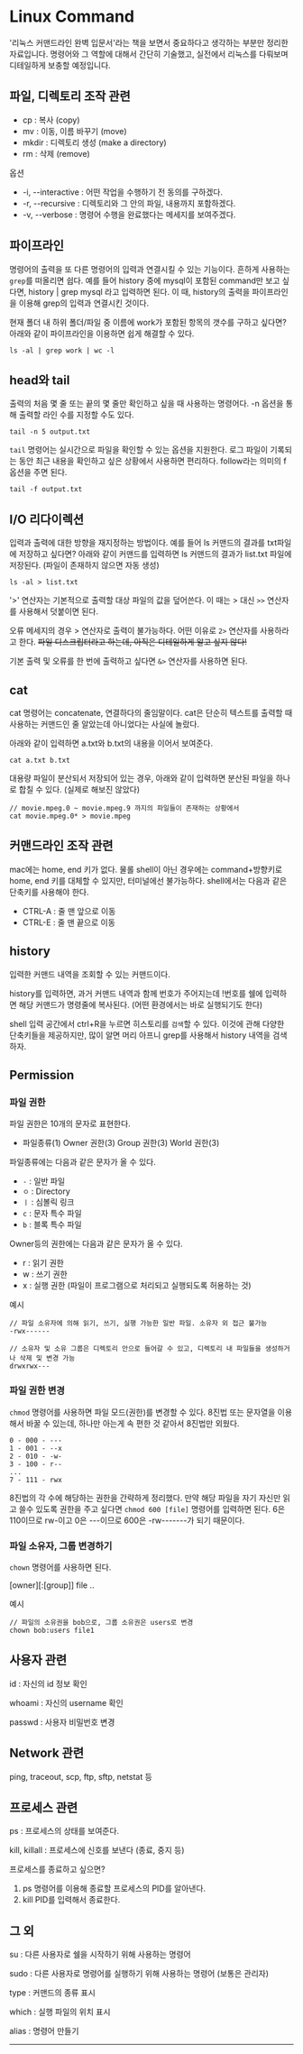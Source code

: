 # Linux Command
'리눅스 커맨드라인 완벽 입문서'라는 책을 보면서 중요하다고 생각하는 부분만 정리한 자료입니다. 명령어와 그 역할에 대해서 간단히 기술했고, 실전에서 리눅스를 다뤄보며 디테일하게 보충할 예정입니다.


## 파일, 디렉토리 조작 관련
- cp : 복사 (copy)
- mv : 이동, 이름 바꾸기 (move)
- mkdir : 디렉토리 생성 (make a directory)
- rm : 삭제 (remove)

옵션
- -i, --interactive : 어떤 작업을 수행하기 전 동의를 구하겠다.
- -r, --recursive : 디렉토리와 그 안의 파일, 내용까지 포함하겠다.
- -v, --verbose : 명령어 수행을 완료했다는 메세지를 보여주겠다.


## 파이프라인
명령어의 출력을 또 다른 명령어의 입력과 연결시킬 수 있는 기능이다. 흔하게 사용하는 `grep`를 떠올리면 쉽다. 예를 들어 history 중에 mysql이 포함된 command만 보고 싶다면, history | grep mysql 라고 입력하면 된다. 이 때, history의 출력을 파이프라인을 이용해 grep의 입력과 연결시킨 것이다. 

현재 폴더 내 하위 폴더/파일 중 이름에 work가 포함된 항목의 갯수를 구하고 싶다면? 아래와 같이 파이프라인을 이용하면 쉽게 해결할 수 있다.
```
ls -al | grep work | wc -l 
```

## head와 tail
출력의 처음 몇 줄 또는 끝의 몇 줄만 확인하고 싶을 때 사용하는 명령어다. -n 옵션을 통해 출력할 라인 수를 지정할 수도 있다. 
```
tail -n 5 output.txt
```

`tail` 명령어는 실시간으로 파일을 확인할 수 있는 옵션을 지원한다. 로그 파일이 기록되는 동안 최근 내용을 확인하고 싶은 상황에서 사용하면 편리하다. follow라는 의미의 f옵션을 주면 된다.
```
tail -f output.txt
```

## I/O 리다이렉션
입력과 출력에 대한 방향을 재지정하는 방법이다. 예를 들어 ls 커맨드의 결과를 txt파일에 저장하고 싶다면? 아래와 같이 커맨드를 입력하면 ls 커맨드의 결과가 list.txt 파일에 저장된다. (파일이 존재하지 않으면 자동 생성)
```
ls -al > list.txt
```

'>' 연산자는 기본적으로 출력할 대상 파일의 값을 덮어쓴다. 이 때는 > 대신 `>>` 연산자를 사용해서 덧붙이면 된다.

오류 메세지의 경우 > 연산자로 출력이 불가능하다. 어떤 이유로 `2>` 연산자를 사용하라고 한다. ~~파일 디스크립터라고 하는데, 아직은 디테일하게 알고 싶지 않다!~~

기본 출력 및 오류를 한 번에 출력하고 싶다면 `&>` 연산자를 사용하면 된다.


## cat 
cat 명령어는 concatenate, 연결하다의 줄임말이다. cat은 단순히 텍스트를 출력할 때 사용하는 커맨드인 줄 알았는데 아니었다는 사실에 놀랐다.

아래와 같이 입력하면 a.txt와 b.txt의 내용을 이어서 보여준다.
```
cat a.txt b.txt 
```

대용량 파일이 분산되서 저장되어 있는 경우, 아래와 같이 입력하면 분산된 파일을 하나로 합칠 수 있다. (실제로 해보진 않았다)
```
// movie.mpeg.0 ~ movie.mpeg.9 까지의 파일들이 존재하는 상황에서
cat movie.mpeg.0* > movie.mpeg
```


## 커맨드라인 조작 관련
mac에는 home, end 키가 없다. 물롤 shell이 아닌 경우에는 command+방향키로 home, end 키를 대체할 수 있지만, 터미널에선 불가능하다. shell에서는 다음과 같은 단축키를 사용해야 한다.

- CTRL-A : 줄 맨 앞으로 이동
- CTRL-E : 줄 맨 끝으로 이동


## history

입력한 커맨드 내역을 조회할 수 있는 커맨드이다.

history를 입력하면, 과거 커맨드 내역과 함께 번호가 주어지는데 !번호를 쉘에 입력하면 해당 커맨드가 명령줄에 복사된다. (어떤 환경에서는 바로 실행되기도 한다)

shell 입력 공간에서 ctrl+R을 누르면 히스토리를 `검색`할 수 있다. 이것에 관해 다양한 단축키들을 제공하지만, 많이 알면 머리 아프니 grep를 사용해서 history 내역을 검색하자.


## Permission

### 파일 권한

파일 권한은 10개의 문자로 표현한다.
- 파일종류(1) Owner 권한(3) Group 권한(3) World 권한(3)

파일종류에는 다음과 같은 문자가 올 수 있다.
- `-` : 일반 파일
- `ㅇ` : Directory
- `ㅣ` : 심볼릭 링크
- `c` : 문자 특수 파일
- `b` : 블록 특수 파일

Owner등의 권한에는 다음과 같은 문자가 올 수 있다.
- r : 읽기 권한
- w : 쓰기 권한
- x : 실행 권한 (파일이 프로그램으로 처리되고 실행되도록 허용하는 것)

예시
```shell
// 파일 소유자에 의해 읽기, 쓰기, 실행 가능한 일반 파일. 소유자 외 접근 불가능
-rwx------ 

// 소유자 및 소유 그룹은 디렉토리 안으로 들어갈 수 있고, 디렉토리 내 파일들을 생성하거나 삭제 및 변경 가능
drwxrwx---
```

### 파일 권한 변경

`chmod` 명령어를 사용하면 파일 모드(권한)를 변경할 수 있다. 8진법 또는 문자열을 이용해서 바꿀 수 있는데, 하나만 아는게 속 편한 것 같아서 8진법만 외웠다.

```
0 - 000 - ---
1 - 001 - --x
2 - 010 - -w-
3 - 100 - r--
...
7 - 111 - rwx
```

8진법의 각 수에 해당하는 권한을 간략하게 정리했다. 만약 해당 파일을 자기 자신만 읽고 쓸수 있도록 권한을 주고 싶다면 `chmod 600 [file]` 명령어를 입력하면 된다. 6은 110이므로 rw-이고 0은 ---이므로 600은 -rw-------가 되기 때문이다.

### 파일 소유자, 그룹 변경하기

`chown` 명령어를 사용하면 된다.

[owner][:[group]] file ..

예시
```shell
// 파일의 소유권을 bob으로, 그룹 소유권은 users로 변경
chown bob:users file1 
```

## 사용자 관련

id : 자신의 id 정보 확인

whoami : 자신의 username 확인

passwd : 사용자 비밀번호 변경


## Network 관련

ping, traceout, scp, ftp, sftp, netstat 등


## 프로세스 관련

ps : 프로세스의 상태를 보여준다.

kill, killall : 프로세스에 신호를 보낸다 (종료, 중지 등)

프로세스를 종료하고 싶으면?
1. ps 명령어를 이용해 종료할 프로세스의 PID를 알아낸다.
2. kill PID를 입력해서 종료한다.


## 그 외

su : 다른 사용자로 쉘을 시작하기 위해 사용하는 명령어

sudo : 다른 사용자로 명령어를 실행하기 위해 사용하는 명령어 (보통은 관리자)

type : 커맨드의 종류 표시

which : 실행 파일의 위치 표시

alias : 명령어 만들기


---